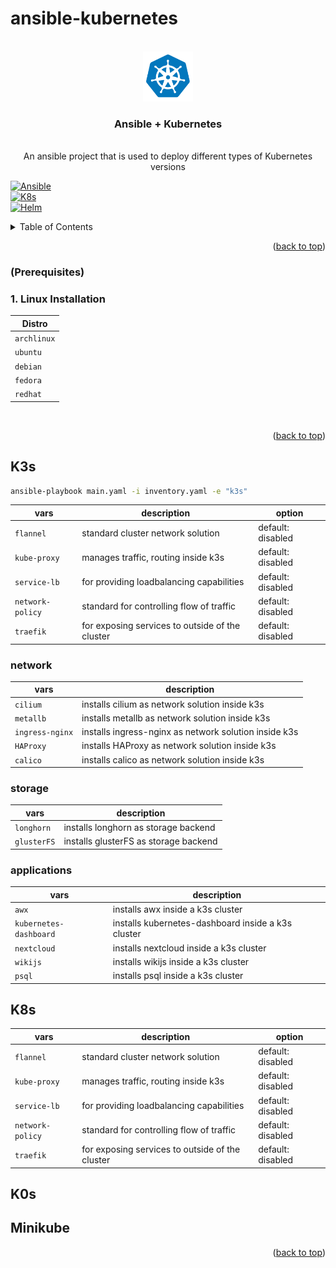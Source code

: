 # ansible-kubernetes


<!-- PROJECT LOGO -->
<br />
<div align="center">
  <a href="https://github.com/othneildrew/Best-README-Template">
    <img src="images/icons8-kubernetes-144.png" alt="Logo" width="80" height="80">
  </a>

  <h3 align="center">Ansible + Kubernetes</h3>

  <p align="center">
    <br />
    An ansible project that is used to deploy different types of Kubernetes versions
    <br />
  </p>
</div>

[![Ansible][Ansible]][Ansible-url] 
<br />
[![K8s][K8s]][K8s-url]
<br />
[![Helm][Helm]][Helm-url]


<!-- TABLE OF CONTENTS -->
<details>
  <summary>Table of Contents</summary>
  <ol>
    <li>
      <a href="#about-the-project">About The Project</a>
      <ul>
        <li><a href="#built-with">Built With</a></li>
      </ul>
    </li>
    <li>
      <a href="#getting-started">Getting Started</a>
      <ul>
        <li><a href="#prerequisites">Prerequisites</a></li>
        <li><a href="#usage">Usage</a></li>
      </ul>
    </li>
    <li><a href="#usage">Usage</a></li>
  </ol>
</details>


<p align="right">(<a href="#readme-top">back to top</a>)</p>

### (Prerequisites)

<h3> 1. Linux Installation </h3>

| Distro |
| --- |
| `archlinux` |
| `ubuntu` | 
| `debian` |
| `fedora` |
| `redhat` |

<br />

<p align="right">(<a href="#readme-top">back to top</a>)</p>

<!-- USAGE EXAMPLES -->

## K3s 

```bash
ansible-playbook main.yaml -i inventory.yaml -e "k3s"
```


| vars | description | option |
| --- | --- | --- |
| `flannel` | standard cluster network solution | default: disabled |
| `kube-proxy` | manages traffic, routing inside k3s | default: disabled |
| `service-lb` | for providing loadbalancing capabilities | default: disabled |
| `network-policy` | standard for controlling flow of traffic | default: disabled |
| `traefik` | for exposing services to outside of the cluster | default: disabled |

<h3> network </h3>

| vars | description |
| --- | --- |
| `cilium` | installs cilium as network solution inside k3s |
| `metallb` | installs metallb as network solution inside k3s |
| `ingress-nginx` | installs ingress-nginx as network solution inside k3s |
| `HAProxy` | installs HAProxy as network solution inside k3s |
| `calico` | installs calico as network solution inside k3s |

<h3> storage </h3>

| vars | description | 
| --- | --- |
| `longhorn` | installs longhorn as storage backend | 
| `glusterFS` | installs glusterFS as storage backend | 

<h3> applications </h3>

| vars | description |
| --- | --- |
| `awx` | installs awx inside a k3s cluster |
| `kubernetes-dashboard` | installs kubernetes-dashboard inside a k3s cluster |
| `nextcloud` | installs nextcloud inside a k3s cluster |
| `wikijs` | installs wikijs inside a k3s cluster |
| `psql` | installs psql inside a k3s cluster |

## K8s

| vars | description | option |
| --- | --- | --- |
| `flannel` | standard cluster network solution | default: disabled |
| `kube-proxy` | manages traffic, routing inside k3s | default: disabled |
| `service-lb` | for providing loadbalancing capabilities | default: disabled |
| `network-policy` | standard for controlling flow of traffic | default: disabled |
| `traefik` | for exposing services to outside of the cluster | default: disabled |

## K0s

## Minikube




<p align="right">(<a href="#readme-top">back to top</a>)</p>

<!-- MARKDOWN LINKS & IMAGES -->
[Helm]: https://img.shields.io/badge/helm-0F1689?style=for-the-badge&logo=helm&logoColor=white
[Helm-url]: https://helm.sh/
[Ansible]: https://img.shields.io/badge/ansible-000000?style=for-the-badge&logo=ansible&logoColor=white
[Ansible-url]: https://ansible.com/
[K8s]: https://img.shields.io/badge/kubernetes-326CE5?style=for-the-badge&logo=kubernetes&logoColor=white
[K8s-url]: https://ansible.com/
